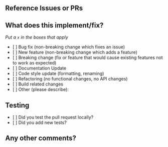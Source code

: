 <!--
Thanks for contributing a pull request! Please ensure you have taken a look at
the contribution guidelines: https://nebari.dev/community
-->

## Reference Issues or PRs

<!--
Example: Fixes #1234. See also #3456.
Please use keywords (e.g., Fixes) to create a link to the issues or pull requests
you resolved, so that they will automatically be closed when your pull request
is merged. See https://github.com/blog/1506-closing-issues-via-pull-requests
-->

## What does this implement/fix?

_Put a `x` in the boxes that apply_

- \[ \] Bug fix (non-breaking change which fixes an issue)
- \[ \] New feature (non-breaking change which adds a feature)
- \[ \] Breaking change (fix or feature that would cause existing features not to work as expected)
- \[ \] Documentation Update
- \[ \] Code style update (formatting, renaming)
- \[ \] Refactoring (no functional changes, no API changes)
- \[ \] Build related changes
- \[ \] Other (please describe):

## Testing

- \[ \] Did you test the pull request locally?
- \[ \] Did you add new tests?

## Any other comments?

<!--
Please be aware that we are a loose team of volunteers, so patience is necessary;
assistance handling other issues is very welcome.
We value all user contributions. If we are slow to review, either the pull request needs some benchmarking, tinkering,
convincing, etc., or the reviewers are likely busy. In either case,
we ask for your understanding during the
review process.
Thanks for contributing to Nebari 🙏🏼!
-->
